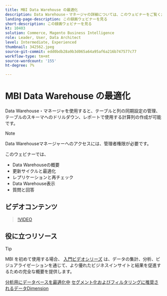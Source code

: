 ```yaml
---
title: MBI Data Warehouse の最適化
description: Data Warehouse・マネージャの詳細については、このウェビナーをご覧ください。
landing-page-description: この録画ウェビナーを見る
short-description: この録画ウェビナーを見る
kt: 10403
solution: Commerce, Magento Business Intelligence
role: Leader, User, Data Architect
level: Intermediate, Experienced
thumbnail: 342562.jpeg
source-git-commit: edd0bdb28a9b3d065a64a95af6a216b747577c77
workflow-type: tm+mt
source-wordcount: '155'
ht-degree: 7%

---
```


# MBI Data Warehouse の最適化

Data Warehouse・マネージャを使用すると、テーブルと列の同期設定の管理、テーブルのスキーマへのドリルダウン、レポートで使用する計算列の作成が可能です。

>[!NOTE]
>
>Data Warehouseマネージャーへのアクセスには、管理者権限が必要です。

このウェビナーでは、

- Data Warehouseの概要
- 更新サイクルと最適化
- レプリケーションと再チェック
- Data Warehouse表示
- 質問と回答

## ビデオコンテンツ

>[!VIDEO](https://video.tv.adobe.com/v/342562?quality=12&learn=on)

## 役に立つリソース

>[!TIP]
>
>MBI を初めて使用する場合、 [入門ビデオシリーズ](https://experienceleague.adobe.com/docs/commerce-learn/tutorials/mbi/introduction/1-overview.html) は、データの集計、分析、ビジュアライゼーションを通じて、より優れたビジネスインサイトと結果を促進するための完全な概要を提供します。

[分析用にデータベースを最適化中](https://experienceleague.adobe.com/docs/commerce-business-intelligence/mbi/best-practices/data/opt-db-analysis.html)
[セグメント化およびフィルタリングに推奨されるデータDimension](https://experienceleague.adobe.com/docs/commerce-business-intelligence/mbi/best-practices/data/segment-filter.html)
